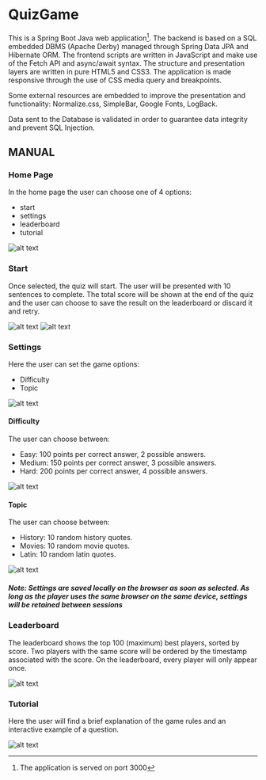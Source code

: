 # QuizGame

This is a Spring Boot Java web application[^1].
The backend is based on a SQL embedded DBMS (Apache Derby) managed through Spring Data JPA and Hibernate ORM.
The frontend scripts are written in JavaScript and make use of the Fetch API and async/await syntax.
The structure and presentation layers are written in pure HTML5 and CSS3.
The application is made responsive through the use of CSS media query and breakpoints.

Some external resources are embedded to improve the presentation and functionality: Normalize.css, SimpleBar, Google Fonts, LogBack.

Data sent to the Database is validated in order to guarantee data integrity and prevent SQL Injection.

[^1]: The application is served on port 3000

## MANUAL

### Home Page

In the home page the user can choose one of 4 options:
 - start
 - settings
 - leaderboard
 - tutorial

![alt text](./screens/1.png)

### Start

Once selected, the quiz will start. The user will be presented with 10 sentences to complete. The total score will be shown at the end of the quiz and the user can choose to save the result on the leaderboard or discard it and retry.

![alt text](./screens/2.png)
![alt text](./screens/3.png)

### Settings

Here the user can set the game options:
 - Difficulty
 - Topic

![alt text](./screens/4.png)

#### Difficulty

The user can choose between:
 - Easy:    100 points per correct answer, 2 possible answers.
 - Medium:  150 points per correct answer, 3 possible answers.
 - Hard:    200 points per correct answer, 4 possible answers. 
    
![alt text](./screens/5.png)

#### Topic

The user can choose between:
 - History: 10 random history quotes.
 - Movies: 10 random movie quotes.
 - Latin: 10 random latin quotes.
 
![alt text](./screens/6.png)

##### Note: Settings are saved locally on the browser as soon as selected. As long as the player uses the same browser on the same device, settings will be retained between sessions

### Leaderboard

The leaderboard shows the top 100 (maximum) best players, sorted by score. Two players with the same score will be ordered by the timestamp associated with the score.
On the leaderboard, every player will only appear once.

![alt text](./screens/7.png)

### Tutorial

Here the user will find a brief explanation of the game rules and an interactive example of a question.

![alt text](./screens/8.png)
